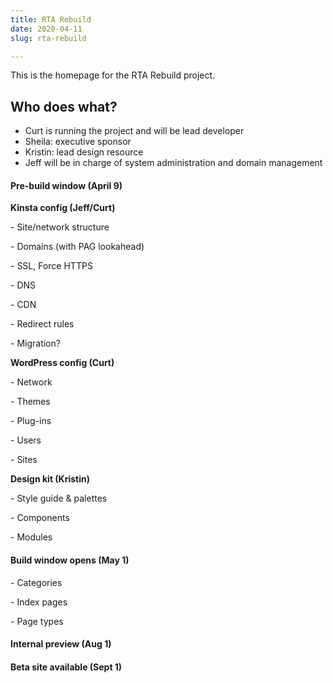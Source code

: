 ```yaml
---
title: RTA Rebuild
date: 2020-04-11
slug: rta-rebuild

---
```

This is the homepage for the RTA Rebuild project.

## Who does what?

* Curt is running the project and will be lead developer
* Sheila: executive sponsor
* Kristin: lead design resource
* Jeff will be in charge of system administration and domain management

#### Pre-build window (April 9)

**Kinsta config (Jeff/Curt)**

\- Site/network structure

\- Domains (with PAG lookahead)

\- SSL, Force HTTPS

\- DNS

\- CDN

\- Redirect rules

\- Migration?

**WordPress config (Curt)**

\- Network

\- Themes

\- Plug-ins

\- Users

\- Sites

**Design kit (Kristin)**

\- Style guide & palettes

\- Components

\- Modules

#### Build window opens (May 1)

\- Categories

\- Index pages

\- Page types

#### Internal preview (Aug 1)

#### Beta site available (Sept 1)

```bash
```
